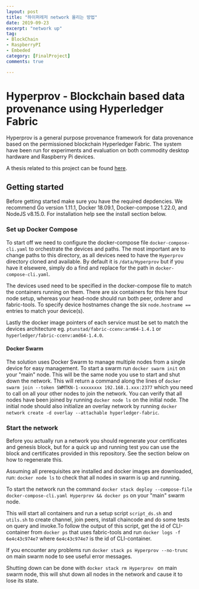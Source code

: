 ```yaml
---
layout: post
title: "하이퍼레저 network 올리는 방법"
date: 2019-09-23
excerpt: "network up"
tag:
- BlockChain
- RaspberryPI
- Embeded
category: [FinalProject]
comments: true

---
```


# Hyperprov - Blockchain based data provenance using Hyperledger Fabric
Hyperprov is a general purpose provenance framework for data provenance based on the permissioned blockchain Hyperledger Fabric. The system have been run for experiments and evaluation on both commodity desktop hardware and Raspberry Pi devices.

A thesis related to this project can be found [here](https://munin.uit.no/handle/10037/15780).

## Getting started
Before getting started make sure you have the required depdencies. We recommend Go version 1.11.1, Docker 18.09.1, Docker-compose 1.22.0, and NodeJS v8.15.0. For installation help see the install section below. 
### Set up Docker Compose
To start off we need to configure the docker-compose file `docker-compose-cli.yaml` to orchestrate the devices and paths. The most important are to change paths to this directory, as all devices need to have the `Hyperprov` directory cloned and available. By default it is `/data/Hyperprov` but if you have it elsewere, simply do a find and replace for the path in `docker-compose-cli.yaml`. 

The devices used need to be specified in the docker-compose file to match the containers running on them. There are six containers for this here four node setup, whereas your head-node should run both peer, orderer and fabric-tools. To specify device hostnames change the six `node.hostname == ` entries to match your device(s). 

Lastly the docker image pointers of each service must be set to match the devices architecture eg. `ptunstad/fabric-ccenv:arm64-1.4.1` or `hyperledger/fabric-ccenv:amd64-1.4.0`.

#### Docker Swarm
The solution uses Docker Swarm to manage multiple nodes from a single device for easy management. To start a swarm run `docker swarm init` on your "main" node. This will be the same node you use to start and shut down the network. This will return a command along the lines of `docker swarm join --token SWMTKN-1-xxxxxxxx 192.168.1.xxx:2377` which you need to call on all your other nodes to join the network. You can verify that all nodes have been joined by running `docker node ls` on the initial node. The initial node should also initialize an overlay network by running `docker network create -d overlay --attachable hyperledger-fabric`.

### Start the network
Before you actually run a network you should regenerate your certificates and genesis block, but for a quick up and running test you can use the block and certificates provided in this repository. See the section below on how to regenerate this.

Assuming all prerequisites are installed and docker images are downloaded, run:
`docker node ls` to check that all nodes in swarm is up and running.  

To start the network run the command `docker stack deploy --compose-file docker-compose-cli.yaml Hyperprov && docker ps` on your "main" swarm node. 

This will start all containers and run a setup script `script_ds.sh` and `utils.sh` to create channel, join peers, install chaincode and do some tests on query and invoke.To follow the output of this script, get the id of CLI-container from `docker ps` that uses fabric-tools and run `docker logs -f 6e4c43c974e7` where `6e4c43c974e7` is the id of CLI-container.

If you encounter any problems run `docker stack ps Hyperprov --no-trunc` on main swarm node to see useful error messages.  

Shutting down can be done with `docker stack rm Hyperprov ` on main swarm node, this will shut down all nodes in the network and cause it to lose its state.